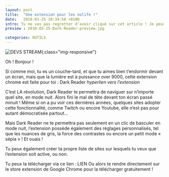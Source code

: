 ```yaml
---
layout: post
title:  "Une extension pour les nolife !"
date:   2018-03-25 10:34:58 +0100
intro: Tu ne vas pas regretter d’avoir cliqué sur cet article ! Je peux déjà sentir que tu as les noeils qui piquent n’est-ce pas ?
preview : 2018-03-25-Dark-Reader-preview.jpg

categories: OUTILS
---
```


![DEVS STREAM](../../../../../assets/images/2018-03-25-Dark-Reader-content.jpg){:class="img-responsive"}

Oh ! Bonjour !

Si comme moi, tu es un couche-tard, et que tu aimes bien t’endormir devant un écran, mais que la lumière est à puissance over 9000, cette extension chrome est faite pour toi : Dark Reader *hyperlien vers l’extension*

C’est LA révolution, Dark Reader te permettra de naviguer sur n’importe quel site, en mode nuit. Alors fini le mal de tête devant ton écran passé minuit !
Même si on a pu voir ces dernières années, quelques sites adopter cette fonctionnalité, comme Twitch ou encore Youtube, elle n’est pas pour autant démocratisée partout…

Mais Dark Reader ne te permettra pas seulement en un clic de basculer en mode nuit, l’extension possède également des réglages personnalisés, tel que les nuances de gris, la force des contrastes ou encore un petit mode « sépia » ! Et ouais !

Tu peux également créer ta propre liste de sites sur lesquels tu veux que l’extension soit active, ou non.

Tu peux la télécharger via ce lien : LIEN
Ou alors te rendre directement sur le store extension de Google Chrome pour la télécharger gratuitement !
